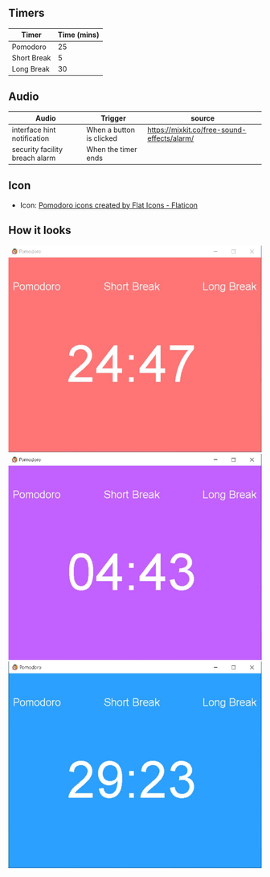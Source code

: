 ## Timers
| Timer       | Time (mins) |
| ----------- | ----------- |
| Pomodoro    | 25          |
| Short Break | 5           |
| Long Break  | 30          |

## Audio
| Audio                          | Trigger                  | source                                                                                                |
| ------------------------------ | ------------------------ | ----------------------------------------------------------------------------------------------------- |
| interface hint notification    | When a button is clicked | <a href="https://mixkit.co/free-sound-effects/alarm/">https://mixkit.co/free-sound-effects/alarm/</a> |
| security facility breach alarm | When the timer ends      |                                                                                                       |

## Icon
- Icon: <a href="https://www.flaticon.com/free-icons/pomodoro" title="pomodoro icons">Pomodoro icons created by Flat Icons - Flaticon</a>


## How it looks
![](pomodoro.JPG)
![](shortbreak.JPG)
![](longbreak.JPG)